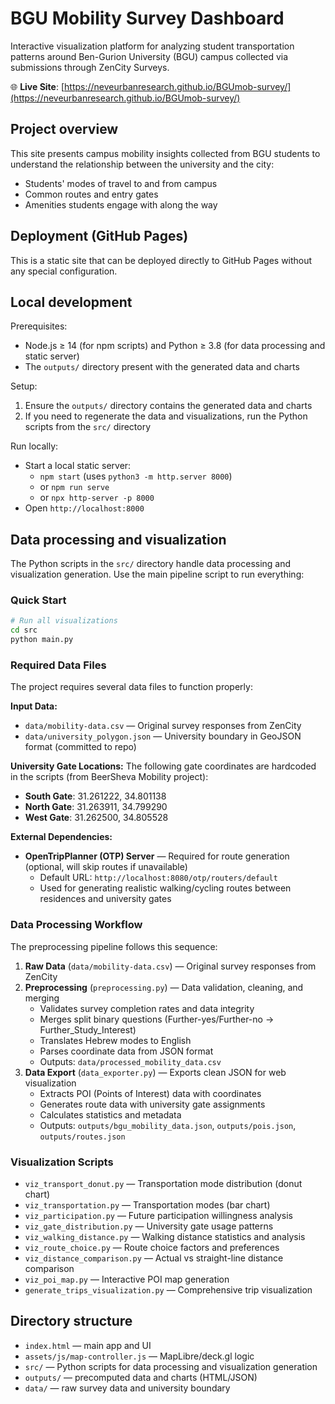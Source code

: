 # BGU Mobility Survey Dashboard

Interactive visualization platform for analyzing student transportation patterns around Ben-Gurion University (BGU) campus collected via submissions through ZenCity Surveys.

🌐 **Live Site**: [https://neveurbanresearch.github.io/BGUmob-survey/](https://neveurbanresearch.github.io/BGUmob-survey/)

## Project overview

This site presents campus mobility insights collected from BGU students to understand the relationship between the university and the city:

- Students' modes of travel to and from campus
- Common routes and entry gates
- Amenities students engage with along the way

## Deployment (GitHub Pages)

This is a static site that can be deployed directly to GitHub Pages without any special configuration.

## Local development

Prerequisites:

- Node.js ≥ 14 (for npm scripts) and Python ≥ 3.8 (for data processing and static server)
- The `outputs/` directory present with the generated data and charts

Setup:

1. Ensure the `outputs/` directory contains the generated data and charts
2. If you need to regenerate the data and visualizations, run the Python scripts from the `src/` directory

Run locally:

- Start a local static server:
  - `npm start` (uses `python3 -m http.server 8000`)
  - or `npm run serve`
  - or `npx http-server -p 8000`
- Open `http://localhost:8000`

## Data processing and visualization

The Python scripts in the `src/` directory handle data processing and visualization generation. Use the main pipeline script to run everything:

### Quick Start

```bash
# Run all visualizations
cd src
python main.py
```

### Required Data Files

The project requires several data files to function properly:

**Input Data:**

- `data/mobility-data.csv` — Original survey responses from ZenCity
- `data/university_polygon.json` — University boundary in GeoJSON format (committed to repo)

**University Gate Locations:**
The following gate coordinates are hardcoded in the scripts (from BeerSheva Mobility project):

- **South Gate**: 31.261222, 34.801138
- **North Gate**: 31.263911, 34.799290
- **West Gate**: 31.262500, 34.805528

**External Dependencies:**

- **OpenTripPlanner (OTP) Server** — Required for route generation (optional, will skip routes if unavailable)
  - Default URL: `http://localhost:8080/otp/routers/default`
  - Used for generating realistic walking/cycling routes between residences and university gates

### Data Processing Workflow

The preprocessing pipeline follows this sequence:

1. **Raw Data** (`data/mobility-data.csv`) — Original survey responses from ZenCity
2. **Preprocessing** (`preprocessing.py`) — Data validation, cleaning, and merging
   - Validates survey completion rates and data integrity
   - Merges split binary questions (Further-yes/Further-no → Further_Study_Interest)
   - Translates Hebrew modes to English
   - Parses coordinate data from JSON format
   - Outputs: `data/processed_mobility_data.csv`
3. **Data Export** (`data_exporter.py`) — Exports clean JSON for web visualization
   - Extracts POI (Points of Interest) data with coordinates
   - Generates route data with university gate assignments
   - Calculates statistics and metadata
   - Outputs: `outputs/bgu_mobility_data.json`, `outputs/pois.json`, `outputs/routes.json`

### Visualization Scripts

- `viz_transport_donut.py` — Transportation mode distribution (donut chart)
- `viz_transportation.py` — Transportation modes (bar chart)
- `viz_participation.py` — Future participation willingness analysis
- `viz_gate_distribution.py` — University gate usage patterns
- `viz_walking_distance.py` — Walking distance statistics and analysis
- `viz_route_choice.py` — Route choice factors and preferences
- `viz_distance_comparison.py` — Actual vs straight-line distance comparison
- `viz_poi_map.py` — Interactive POI map generation
- `generate_trips_visualization.py` — Comprehensive trip visualization

## Directory structure

- `index.html` — main app and UI
- `assets/js/map-controller.js` — MapLibre/deck.gl logic
- `src/` — Python scripts for data processing and visualization generation
- `outputs/` — precomputed data and charts (HTML/JSON)
- `data/` — raw survey data and university boundary
